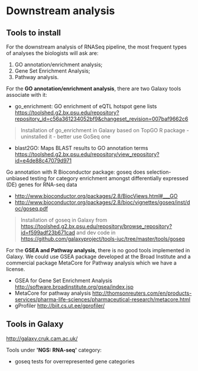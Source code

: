 # Downstream analysis

## Tools to install

For the downstream analysis of RNASeq pipeline, the most frequent
types of analyses the biologists will ask are:
1. GO annotation/enrichment analysis;
2. Gene Set Enrichment Analysis;
3. Pathway analysis.

For the **GO annotation/enrichment analysis**, there are two Galaxy tools
associate with it:

- go_enrichment: GO enrichment of eQTL hotspot gene lists
https://toolshed.g2.bx.psu.edu/repository?repository_id=c56a361234052bf9&changeset_revision=007baf9662c6

> Installation of go_enrichment	in Galaxy based on TopGO R package - uninstalled it - better use GoSeq one

- blast2GO: Maps BLAST results to GO annotation terms
https://toolshed.g2.bx.psu.edu/repository/view_repository?id=e4de88c47079d971

Go annotation with R Bioconductor package:
goseq does selection-unbiased testing for category enrichment amongst differentially expressed (DE) genes for RNA-seq data
- http://www.bioconductor.org/packages/2.8/BiocViews.html#___GO
- http://www.bioconductor.org/packages/2.8/bioc/vignettes/goseq/inst/doc/goseq.pdf

> Installation of goseq in Galaxy from https://toolshed.g2.bx.psu.edu/repository/browse_repository?id=f599adf23b671cad and dev code in
https://github.com/galaxyproject/tools-iuc/tree/master/tools/goseq

For the **GSEA and Pathway analysis**, there is no good tools
implemented in Galaxy. We could use GSEA package developed at the
Broad Institute and a commercial package MetaCore for Pathway analysis which we have a license.

- GSEA for Gene Set Enrichment Analysis http://software.broadinstitute.org/gsea/index.jsp
- MetaCore for pathway analysis http://thomsonreuters.com/en/products-services/pharma-life-sciences/pharmaceutical-research/metacore.html
- gProfiler http://biit.cs.ut.ee/gprofiler/

## Tools in Galaxy

http://galaxy.cruk.cam.ac.uk/

Tools under **'NGS: RNA-seq'** category:
- goseq tests for overrepresented gene categories
